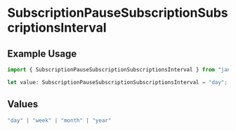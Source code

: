 # SubscriptionPauseSubscriptionSubscriptionsInterval

## Example Usage

```typescript
import { SubscriptionPauseSubscriptionSubscriptionsInterval } from "jani-payments/models/operations";

let value: SubscriptionPauseSubscriptionSubscriptionsInterval = "day";
```

## Values

```typescript
"day" | "week" | "month" | "year"
```